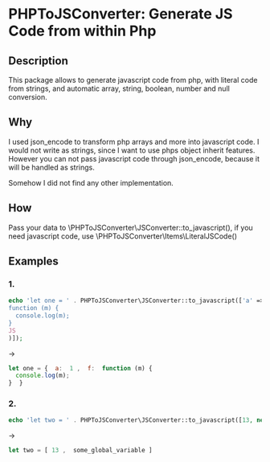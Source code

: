 # PHPToJSConverter: Generate JS Code from within Php

## Description
This package allows to generate javascript code from php, with literal code from strings, and automatic array, string, boolean, number and null conversion.
## Why
I used json_encode to transform php arrays and more into javascript code. I would not write as strings, since I want to use phps object inherit features.
However you can not pass javascript code through json_encode, because it will be handled as strings.

Somehow I did not find any other implementation.
## How
Pass your data to \PHPToJSConverter\JSConverter::to_javascript(), if you need javascript code, use \PHPToJSConverter\Items\LiteralJSCode()
## Examples
### 1.
```php
echo 'let one = ' . PHPToJSConverter\JSConverter::to_javascript(['a' => 1, 'f' => new \PHPToJSConverter\Items\LiteralJSCode(<<<JS
function (m) {
  console.log(m);
}
JS
)]);
```
->
```js
let one = {  a:  1 ,  f:  function (m) {
  console.log(m);
}  } 

```

### 2.
```php
echo 'let two = ' . PHPToJSConverter\JSConverter::to_javascript([13, new \PHPToJSConverter\Items\LiteralJSCode('some_global_variable')]);
```
->
```js
let two = [ 13 ,  some_global_variable ] 
```
